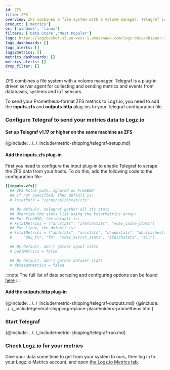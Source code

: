 ```yaml
---
id: ZFS
title: ZFS
overview: ZFS combines a file system with a volume manager. Telegraf is a plug-in driven server agent for collecting and sending metrics and events from databases, systems and IoT sensors.
product: ['metrics']
os: ['windows', 'linux']
filters: ['Data Store','Most Popular']
logo: https://logzbucket.s3.eu-west-1.amazonaws.com/logz-docs/shipper-logos/zfs-logo.png
logs_dashboards: []
logs_alerts: []
logs2metrics: []
metrics_dashboards: []
metrics_alerts: []
drop_filter: []
---
```


ZFS combines a file system with a volume manager. Telegraf is a plug-in driven server agent for collecting and sending metrics and events from databases, systems and IoT sensors.

To send your Prometheus-format ZFS metrics to Logz.io, you need to add the **inputs.zfs** and **outputs.http** plug-ins to your Telegraf configuration file.

### Configure Telegraf to send your metrics data to Logz.io

#### Set up Telegraf v1.17 or higher on the same machine as ZFS

{@include: ../../_include/metric-shipping/telegraf-setup.md}

#### Add the inputs.zfs plug-in

First you need to configure the input plug-in to enable Telegraf to scrape the ZFS data from your hosts. To do this, add the following code to the configuration file:

``` ini
[[inputs.zfs]]
  ## ZFS kstat path. Ignored on FreeBSD
  ## If not specified, then default is:
  # kstatPath = "/proc/spl/kstat/zfs"

  ## By default, telegraf gather all zfs stats
  ## Override the stats list using the kstatMetrics array:
  ## For FreeBSD, the default is:
  # kstatMetrics = ["arcstats", "zfetchstats", "vdev_cache_stats"]
  ## For Linux, the default is:
  # kstatMetrics = ["abdstats", "arcstats", "dnodestats", "dbufcachestats",
  #     "dmu_tx", "fm", "vdev_mirror_stats", "zfetchstats", "zil"]

  ## By default, don't gather zpool stats
  # poolMetrics = false

  ## By default, don't gather dataset stats
  # datasetMetrics = false
```

:::note
The full list of data scraping and configuring options can be found [here](https://github.com/influxdata/telegraf/blob/release-1.18/plugins/inputs/zfs/README.md)
:::
 

#### Add the outputs.http plug-in
  
{@include: ../../_include/metric-shipping/telegraf-outputs.md}
{@include: ../../_include/general-shipping/replace-placeholders-prometheus.html}
  
### Start Telegraf

{@include: ../../_include/metric-shipping/telegraf-run.md}

### Check Logz.io for your metrics

Give your data some time to get from your system to ours, then log in to your Logz.io Metrics account, and open [the Logz.io Metrics tab](https://app.logz.io/#/dashboard/metrics/).


 
